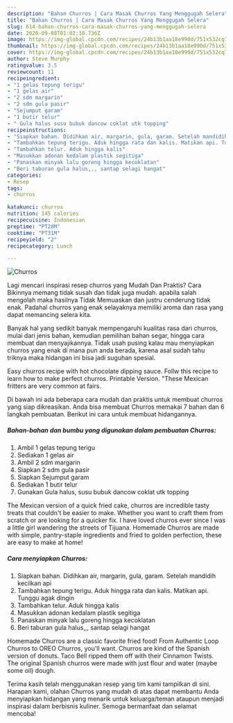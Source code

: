 ```yaml
---
description: "Bahan Churros | Cara Masak Churros Yang Menggugah Selera"
title: "Bahan Churros | Cara Masak Churros Yang Menggugah Selera"
slug: 614-bahan-churros-cara-masak-churros-yang-menggugah-selera
date: 2020-09-08T01:02:10.736Z
image: https://img-global.cpcdn.com/recipes/24b13b1aa18e990d/751x532cq70/churros-foto-resep-utama.jpg
thumbnail: https://img-global.cpcdn.com/recipes/24b13b1aa18e990d/751x532cq70/churros-foto-resep-utama.jpg
cover: https://img-global.cpcdn.com/recipes/24b13b1aa18e990d/751x532cq70/churros-foto-resep-utama.jpg
author: Steve Murphy
ratingvalue: 3.5
reviewcount: 11
recipeingredient:
- "1 gelas tepung terigu"
- "1 gelas air"
- "2 sdm margarin"
- "2 sdm gula pasir"
- "Sejumput garam"
- "1 butir telur"
- " Gula halus susu bubuk dancow coklat utk topping"
recipeinstructions:
- "Siapkan bahan. Didihkan air, margarin, gula, garam. Setelah mandidih kecilkan api"
- "Tambahkan tepung terigu. Aduk hingga rata dan kalis. Matikan api. Tunggu agak dingin"
- "Tambahkan telur. Aduk hingga kalis"
- "Masukkan adonan kedalam plastik segitiga"
- "Panaskan minyak lalu goreng hingga kecoklatan"
- "Beri taburan gula halus,,, santap selagi hangat"
categories:
- Resep
tags:
- churros

katakunci: churros 
nutrition: 145 calories
recipecuisine: Indonesian
preptime: "PT28M"
cooktime: "PT31M"
recipeyield: "2"
recipecategory: Lunch

---
```



![Churros](https://img-global.cpcdn.com/recipes/24b13b1aa18e990d/751x532cq70/churros-foto-resep-utama.jpg)

Lagi mencari inspirasi resep churros yang Mudah Dan Praktis? Cara Bikinnya memang tidak susah dan tidak juga mudah. apabila salah mengolah maka hasilnya Tidak Memuaskan dan justru cenderung tidak enak. Padahal churros yang enak selayaknya memiliki aroma dan rasa yang dapat memancing selera kita.

Banyak hal yang sedikit banyak mempengaruhi kualitas rasa dari churros, mulai dari jenis bahan, kemudian pemilihan bahan segar, hingga cara membuat dan menyajikannya. Tidak usah pusing kalau mau menyiapkan churros yang enak di mana pun anda berada, karena asal sudah tahu triknya maka hidangan ini bisa jadi suguhan spesial.

Easy churros recipe with hot chocolate dipping sauce. Follw this recipe to learn how to make perfect churros. Printable Version. &#34;These Mexican fritters are very common at fairs.


Di bawah ini ada beberapa cara mudah dan praktis untuk membuat churros yang siap dikreasikan. Anda bisa membuat Churros memakai 7 bahan dan 6 langkah pembuatan. Berikut ini cara untuk membuat hidangannya.

<!--inarticleads1-->

##### Bahan-bahan dan bumbu yang digunakan dalam pembuatan Churros:

1. Ambil 1 gelas tepung terigu
1. Sediakan 1 gelas air
1. Ambil 2 sdm margarin
1. Siapkan 2 sdm gula pasir
1. Siapkan Sejumput garam
1. Sediakan 1 butir telur
1. Gunakan  Gula halus, susu bubuk dancow coklat utk topping


The Mexican version of a quick fried cake, churros are incredible tasty treats that couldn&#39;t be easier to make. Whether you want to craft them from scratch or are looking for a quicker fix. I have loved churros ever since I was a little girl wandering the streets of Tijuana. Homemade Churros are made with simple, pantry-staple ingredients and fried to golden perfection, these are easy to make at home! 

<!--inarticleads2-->

##### Cara menyiapkan Churros:

1. Siapkan bahan. Didihkan air, margarin, gula, garam. Setelah mandidih kecilkan api
1. Tambahkan tepung terigu. Aduk hingga rata dan kalis. Matikan api. Tunggu agak dingin
1. Tambahkan telur. Aduk hingga kalis
1. Masukkan adonan kedalam plastik segitiga
1. Panaskan minyak lalu goreng hingga kecoklatan
1. Beri taburan gula halus,,, santap selagi hangat


Homemade Churros are a classic favorite fried food! From Authentic Loop Churros to OREO Churros, you&#39;ll want. Churros are kind of the Spanish version of donuts. Taco Bell ripped them off with their Cinnamon Twists. The original Spanish churros were made with just flour and water (maybe some oil) dough. 

Terima kasih telah menggunakan resep yang tim kami tampilkan di sini. Harapan kami, olahan Churros yang mudah di atas dapat membantu Anda menyiapkan hidangan yang menarik untuk keluarga/teman ataupun menjadi inspirasi dalam berbisnis kuliner. Semoga bermanfaat dan selamat mencoba!
